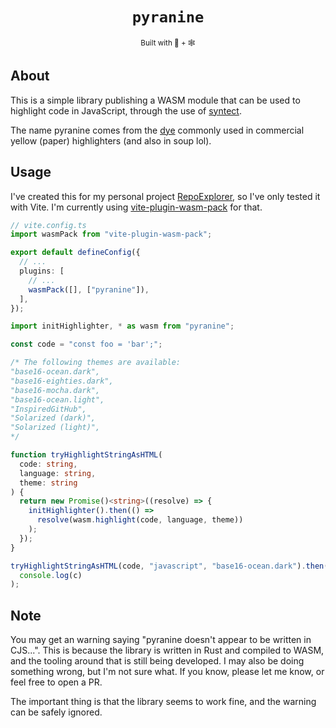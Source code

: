 <div align="center">

  <h1><code>pyranine</code></h1>
<sub>Built with 🦀 + 🕸

</div>

## About

This is a simple library publishing a WASM module that can be used to highlight code in JavaScript, through the use of [syntect](https://github.com/trishume/syntect).

The name pyranine comes from the [dye](https://en.wikipedia.org/wiki/Pyranine) commonly used in commercial yellow (paper) highlighters (and also in soup lol).

## Usage

I've created this for my personal project [RepoExplorer](https://github.com/pedrozaalex/RepoExplorer), so I've only tested it with Vite. I'm currently using [vite-plugin-wasm-pack](https://www.npmjs.com/package/vite-plugin-wasm-pack) for that.

```ts
// vite.config.ts
import wasmPack from "vite-plugin-wasm-pack";

export default defineConfig({
  // ...
  plugins: [
    // ...
    wasmPack([], ["pyranine"]),
  ],
});
```

```ts
import initHighlighter, * as wasm from "pyranine";

const code = "const foo = 'bar';";

/* The following themes are available:
"base16-ocean.dark",
"base16-eighties.dark",
"base16-mocha.dark",
"base16-ocean.light",
"InspiredGitHub",
"Solarized (dark)",
"Solarized (light)",
*/

function tryHighlightStringAsHTML(
  code: string,
  language: string,
  theme: string
) {
  return new Promise()<string>((resolve) => {
    initHighlighter().then(() =>
      resolve(wasm.highlight(code, language, theme))
    );
  });
}

tryHighlightStringAsHTML(code, "javascript", "base16-ocean.dark").then((c) =>
  console.log(c)
);
```

## Note

You may get an warning saying "pyranine doesn't appear to be written in CJS...". This is because the library is written in Rust and compiled to WASM, and the tooling around that is still being developed. I may also be doing something wrong, but I'm not sure what. If you know, please let me know, or feel free to open a PR.

The important thing is that the library seems to work fine, and the warning can be safely ignored.
